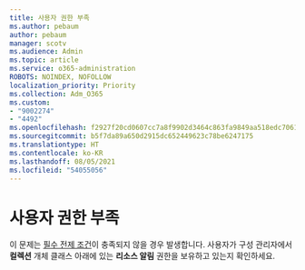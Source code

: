 ```yaml
---
title: 사용자 권한 부족
ms.author: pebaum
author: pebaum
manager: scotv
ms.audience: Admin
ms.topic: article
ms.service: o365-administration
ROBOTS: NOINDEX, NOFOLLOW
localization_priority: Priority
ms.collection: Adm_O365
ms.custom:
- "9002274"
- "4492"
ms.openlocfilehash: f2927f20cd0607cc7a8f9902d3464c863fa9849aa518edc7061bb2dcf81cc534
ms.sourcegitcommit: b5f7da89a650d2915dc652449623c78be6247175
ms.translationtype: HT
ms.contentlocale: ko-KR
ms.lasthandoff: 08/05/2021
ms.locfileid: "54055056"
---
```

# <a name="insufficient-user-permissions"></a>사용자 권한 부족

이 문제는 [필수 전제 조건](https://docs.microsoft.com/configmgr/tenant-attach/device-sync-actions#prerequisites)이 충족되지 않을 경우 발생합니다. 사용자가 구성 관리자에서 **컬렉션** 개체 클래스 아래에 있는 **리소스 알림** 권한을 보유하고 있는지 확인하세요.
